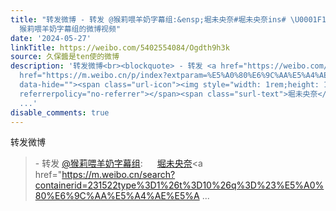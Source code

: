 ```yaml
---
title: "转发微博 - 转发 @猴莉喂羊奶字幕组:&ensp;堀未央奈#堀未央奈ins# \U0001F1F0\U0001F1F7\U0001F3A7\U0001F408\U0001F5A4\U0001F380
  猴莉喂羊奶字幕组的微博视频"
date: '2024-05-27'
linkTitle: https://weibo.com/5402554084/Ogdth9h3k
source: 久保醬是ten使的微博
description: '转发微博<br><blockquote> - 转发 <a href="https://weibo.com/3722718465" target="_blank">@猴莉喂羊奶字幕组</a>: <a
  href="https://m.weibo.cn/p/index?extparam=%E5%A0%80%E6%9C%AA%E5%A4%AE%E5%A5%88&amp;containerid=10080820df11ccc13c8bf944aeaf065959d5b5"
  data-hide=""><span class="url-icon"><img style="width: 1rem;height: 1rem" src="https://n.sinaimg.cn/photo/5213b46e/20180926/timeline_card_small_super_default.png"
  referrerpolicy="no-referrer"></span><span class="surl-text">堀未央奈</span></a><a href="https://m.weibo.cn/search?containerid=231522type%3D1%26t%3D10%26q%3D%23%E5%A0%80%E6%9C%AA%E5%A4%AE%E5%A
  ...'
disable_comments: true
---
```

转发微博<br><blockquote> - 转发 <a href="https://weibo.com/3722718465" target="_blank">@猴莉喂羊奶字幕组</a>: <a href="https://m.weibo.cn/p/index?extparam=%E5%A0%80%E6%9C%AA%E5%A4%AE%E5%A5%88&amp;containerid=10080820df11ccc13c8bf944aeaf065959d5b5" data-hide=""><span class="url-icon"><img style="width: 1rem;height: 1rem" src="https://n.sinaimg.cn/photo/5213b46e/20180926/timeline_card_small_super_default.png" referrerpolicy="no-referrer"></span><span class="surl-text">堀未央奈</span></a><a href="https://m.weibo.cn/search?containerid=231522type%3D1%26t%3D10%26q%3D%23%E5%A0%80%E6%9C%AA%E5%A4%AE%E5%A ...